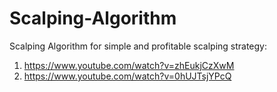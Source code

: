 # Scalping-Algorithm
Scalping Algorithm for simple and profitable scalping strategy:
1. https://www.youtube.com/watch?v=zhEukjCzXwM
2. https://www.youtube.com/watch?v=0hUJTsjYPcQ



